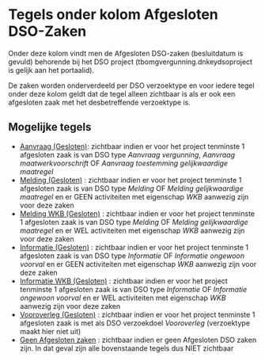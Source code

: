 # Tegels onder kolom Afgesloten DSO-Zaken

Onder deze kolom vindt men de Afgesloten DSO-zaken (besluitdatum is gevuld) behorende bij het DSO project (tbomgvergunning.dnkeydsoproject is gelijk aan het portaalid).

De zaken worden onderverdeeld per DSO verzoektype en voor iedere tegel onder deze kolom geldt dat de tegel alleen zichtbaar is als er ook een afgesloten zaak met het desbetreffende verzoektype is.

## Mogelijke tegels

- [Aanvraag (Gesloten)](/probleemoplossing/portalen_en_moduleschermen/dsoprojectportaal/tegels_kolom_gesloten_dsozaken/aanvraag_gesloten.md): zichtbaar indien er voor het project tenminste 1 afgesloten zaak is van DSO type _Aanvraag vergunning_, _Aanvraag maatwerkvoorschrift_ OF _Aanvraag toestemming gelijkwaardige maatregel_
- [Melding (Gesloten)](/probleemoplossing/portalen_en_moduleschermen/dsoprojectportaal/tegels_kolom_gesloten_dsozaken/melding_gesloten.md) : zichtbaar indien er voor het project tenminste 1 afgesloten zaak is van DSO type _Melding_ OF _Melding gelijkwaardige maatregel_ en er GEEN activiteiten met eigenschap _WKB_ aanwezig zijn voor deze zaken
- [Melding WKB (Gesloten)](/probleemoplossing/portalen_en_moduleschermen/dsoprojectportaal/tegels_kolom_gesloten_dsozaken/melding_wkb_gesloten.md) : zichtbaar indien er voor het project tenminste 1 afgesloten zaak is van DSO type _Melding_ OF _Melding gelijkwaardige maatregel_ en er WEL activiteiten met eigenschap _WKB_ aanwezig zijn voor deze zaken
- [Informatie (Gesloten)](/probleemoplossing/portalen_en_moduleschermen/dsoprojectportaal/tegels_kolom_gesloten_dsozaken/informatie_gesloten.md) : zichtbaar indien er voor het project tenminste 1 afgesloten zaak is van DSO type _Informatie_ OF _Informatie ongewoon voorval_ en er GEEN activiteiten met eigenschap _WKB_ aanwezig zijn voor deze zaken
- [Informatie WKB (Gesloten)](/probleemoplossing/portalen_en_moduleschermen/dsoprojectportaal/tegels_kolom_gesloten_dsozaken/informatie_wkb_gesloten.md) : zichtbaar indien er voor het project tenminste 1 afgesloten zaak is van DSO type _Informatie_ OF _Informatie ongewoon voorval_ en er WEL activiteiten met eigenschap _WKB_ aanwezig zijn voor deze zaken
- [Vooroverleg (Gesloten)](/probleemoplossing/portalen_en_moduleschermen/dsoprojectportaal/tegels_kolom_gesloten_dsozaken/vooroverleg_gesloten.md) : zichtbaar indien er voor het project tenminste 1 afgesloten zaak is met als DSO verzoekdoel _Vooroverleg_ (verzoektype maakt hier niet uit)
- [Geen Afgesloten zaken](/probleemoplossing/portalen_en_moduleschermen/dsoprojectportaal/tegels_kolom_gesloten_dsozaken/geen_gesloten_zaken.md) : zichtbaar indien er geen Afgesloten DSO zaken zijn. In dat geval zijn alle bovenstaande tegels dus NIET zichtbaar
